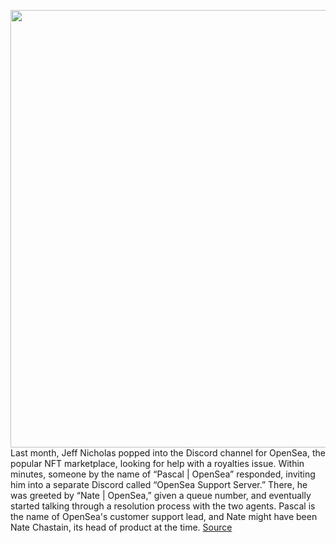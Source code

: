 <img src='https://cdn.vox-cdn.com/thumbor/-m5V8WChm3IwiV4unLPj9YIkmLk=/0x0:2040x1360/1200x675/filters:focal(857x517:1183x843)/cdn.vox-cdn.com/uploads/chorus_image/image/69888010/acastro_210914_4753_0001.0.jpg' width='700px' /><br/>
Last month, Jeff Nicholas popped into the Discord channel for OpenSea, the popular NFT marketplace, looking for help with a royalties issue. Within minutes, someone by the name of “Pascal | OpenSea” responded, inviting him into a separate Discord called “OpenSea Support Server.” There, he was greeted by “Nate | OpenSea,” given a queue number, and eventually started talking through a resolution process with the two agents. Pascal is the name of OpenSea's customer support lead, and Nate might have been Nate Chastain, its head of product at the time.
<a href='https://www.theverge.com/22683766/nft-scams-theft-social-engineering-opensea-community-recovery'> Source <a/>